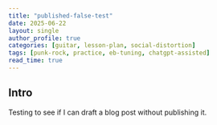 ```yaml
---
title: "published-false-test"
date: 2025-06-22
layout: single
author_profile: true
categories: [guitar, lesson-plan, social-distortion]
tags: [punk-rock, practice, eb-tuning, chatgpt-assisted]
read_time: true
---
```


## Intro
Testing to see if I can draft a blog post without publishing it.
